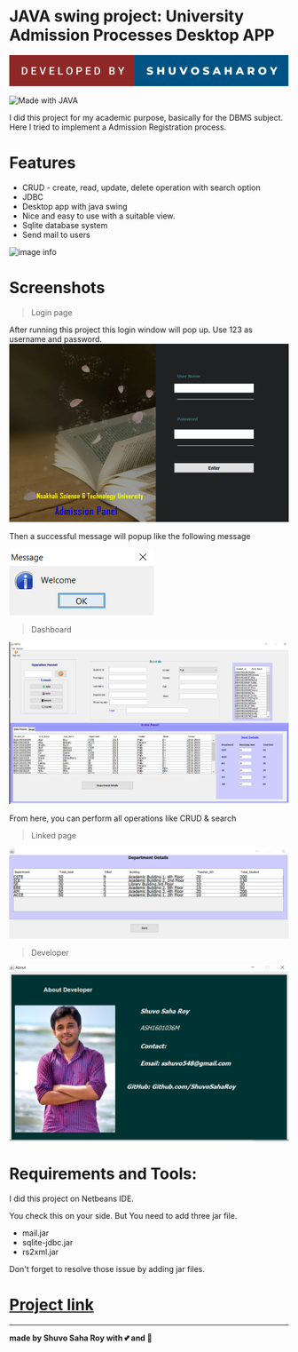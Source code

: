 # JAVA swing project: University Admission Processes Desktop APP
![image info](project_images/ds.svg)
<!-- ![](https://img.shields.io/github/repo-size/itsvinayak/weather-app.svg?label=Repo%20size&style=flat-square)&nbsp; -->
![Made with JAVA](http://ForTheBadge.com/images/badges/made-with-JAVA.svg)


I did this project for my academic purpose, basically for the DBMS subject.
Here I tried to implement a Admission Registration process.

# Features
* CRUD - create, read, update, delete operation with search option
* JDBC
* Desktop app with java swing
* Nice and easy to use with a suitable view.
* Sqlite database system
* Send mail to users

![image info](project_images/main.gif)

# Screenshots
> Login page

After running this project this login window will pop up.
Use 123 as username and password.
![loginpage](project_images/login1.png)

Then a successful message will popup like the following message

![loginpage](project_images/login2.png)

> Dashboard

![dashboard](project_images/dashboard.png)

From here, you can perform all operations like CRUD & search

> Linked page

![dept](project_images/another_page.png)

> Developer

![dev](project_images/developer.png)


# Requirements and Tools:
I did this project on Netbeans IDE.

You check this on your side. But You need to add three jar file.

* mail.jar
* sqlite-jdbc.jar
* rs2xml.jar

Don't forget to resolve those issue by adding jar files.

# <a href="https://github.com/ShuvoSahaRoy/Java-Project-Admission-System" ><strong>Project link</strong> </a>

---



<strong>made by Shuvo Saha Roy with 💕 and 🤘</strong>
